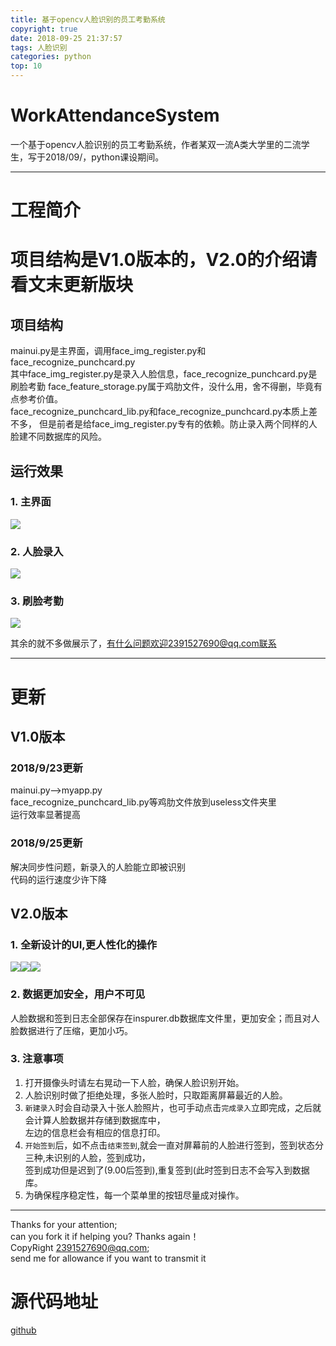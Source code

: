 ```yaml
---
title: 基于opencv人脸识别的员工考勤系统
copyright: true
date: 2018-09-25 21:37:57
tags: 人脸识别
categories: python
top: 10
---
```


# WorkAttendanceSystem    
一个基于opencv人脸识别的员工考勤系统，<!-- more -->作者某双一流A类大学里的二流学生，写于2018/09/，python课设期间。    

-----------------------------------------------------------------------------------    

# 工程简介    
# **项目结构是V1.0版本的，V2.0的介绍请看文末更新版块**
## 项目结构    
mainui.py是主界面，调用face_img_register.py和face_recognize_punchcard.py   
其中face_img_register.py是录入人脸信息，face_recognize_punchcard.py是刷脸考勤
face_feature_storage.py属于鸡肋文件，没什么用，舍不得删，毕竟有点参考价值。   
face_recognize_punchcard_lib.py和face_recognize_punchcard.py本质上差不多，
但是前者是给face_img_register.py专有的依赖。防止录入两个同样的人脸建不同数据库的风险。   

## 运行效果   
### 1. 主界面   
![](https://i.imgur.com/fNw0Mgj.png)   
### 2. 人脸录入   
![](https://i.imgur.com/Gg3hmBs.png)    
### 3. 刷脸考勤  
![](https://i.imgur.com/ymz7nYV.png)

其余的就不多做展示了，有什么问题欢迎2391527690@qq.com联系      

-----------------------------------------------------------------------------------
# 更新     
## V1.0版本    
### 2018/9/23更新
mainui.py-->myapp.py   
face_recognize_punchcard_lib.py等鸡肋文件放到useless文件夹里    
运行效率显著提高   

### 2018/9/25更新    
解决同步性问题，新录入的人脸能立即被识别    
代码的运行速度少许下降    

## V2.0版本   
### 1. 全新设计的UI,更人性化的操作    
![](https://i.imgur.com/2dDK3Yo.png)![](https://i.imgur.com/UgpBEwb.png)![](https://i.imgur.com/ABcKPML.png)     
### 2. 数据更加安全，用户不可见
人脸数据和签到日志全部保存在inspurer.db数据库文件里，更加安全；而且对人脸数据进行了压缩，更加小巧。   
### 3. 注意事项       
1. 打开摄像头时请左右晃动一下人脸，确保人脸识别开始。   
2. 人脸识别时做了拒绝处理，多张人脸时，只取距离屏幕最近的人脸。      
3. `新建录入`时会自动录入十张人脸照片，也可手动点击`完成录入`立即完成，之后就会计算人脸数据并存储到数据库中，    
左边的信息栏会有相应的信息打印。   
4. `开始签到`后，如不点击`结束签到`,就会一直对屏幕前的人脸进行签到，签到状态分三种,未识别的人脸，签到成功，   
签到成功但是迟到了(9.00后签到),重复签到(此时签到日志不会写入到数据库。         
5. 为确保程序稳定性，每一个菜单里的按钮尽量成对操作。    

-----------------------------------------------------------------------------------
Thanks for your attention;     
can you fork it if helping you? Thanks again！      
CopyRight 2391527690@qq.com;      
send me for allowance if you want to transmit it  
# 源代码地址     
[github](https://github.com/inspurer/WorkAttendanceSystem)   
 

